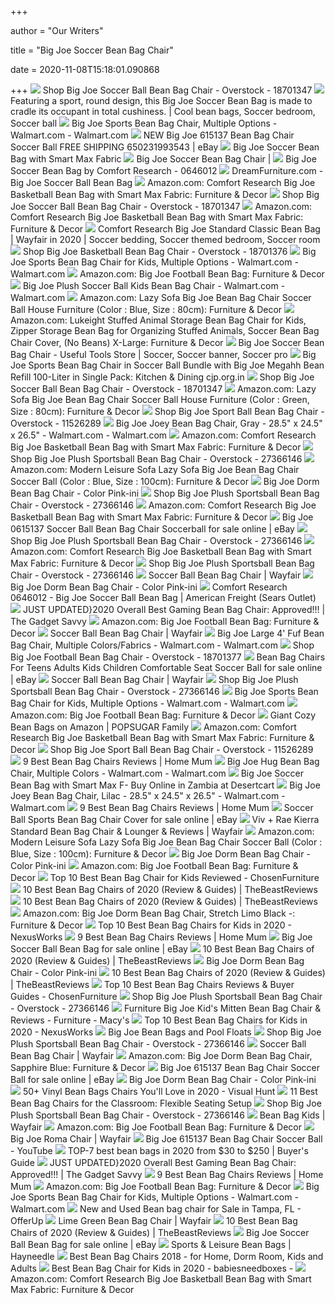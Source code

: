 +++
        
author = "Our Writers"
        
title = "Big Joe Soccer Bean Bag Chair"
        
date = 2020-11-08T15:18:01.090868
        
+++
[ ![](https://ak1.ostkcdn.com/images/products/18701347/Big-Joe-Soccer-Ball-Bean-Bag-Chair-92cc8aaa-a010-4269-81da-a2f887830d34.jpg)](https://ak1.ostkcdn.com/images/products/18701347/Big-Joe-Soccer-Ball-Bean-Bag-Chair-92cc8aaa-a010-4269-81da-a2f887830d34.jpg) Shop Big Joe Soccer Ball Bean Bag Chair - Overstock - 18701347
[ ![](https://i.pinimg.com/originals/ae/04/f1/ae04f1061eff03b697867bc7770532e7.jpg)](https://i.pinimg.com/originals/ae/04/f1/ae04f1061eff03b697867bc7770532e7.jpg) Featuring a sport, round design, this Big Joe Soccer Bean Bag is made to  cradle its occupant in total cushiness. | Cool bean bags, Soccer bedroom,  Soccer ball
[ ![](https://i5.walmartimages.com/asr/fb4880b3-b0c0-4ca9-ba88-5d52af2eac71_1.87f98541384e067d15d74cea4a702dac.jpeg)](https://i5.walmartimages.com/asr/fb4880b3-b0c0-4ca9-ba88-5d52af2eac71_1.87f98541384e067d15d74cea4a702dac.jpeg) Big Joe Sports Bean Bag Chair, Multiple Options - Walmart.com - Walmart.com
[ ![](https://i.ebayimg.com/images/g/LJAAAOSwZ2tcR-OR/s-l300.jpg)](https://i.ebayimg.com/images/g/LJAAAOSwZ2tcR-OR/s-l300.jpg) NEW Big Joe 615137 Bean Bag Chair Soccer Ball FREE SHIPPING 650231993543 |  eBay
[ ![](https://c.shld.net/rpx/i/s/pi/mp/10139565/prod_12976104329?src=http%3A%2F%2Fwww2.rialtodeals.com%2Frr1000%2F5%2Fp%2F5pb0053hdl8srr1000.jpg&d=f40d3ab8c4052bda597a879ef7b528a3fbbef9f5&?hei=64&wid=64&qlt=50)](https://c.shld.net/rpx/i/s/pi/mp/10139565/prod_12976104329?src=http%3A%2F%2Fwww2.rialtodeals.com%2Frr1000%2F5%2Fp%2F5pb0053hdl8srr1000.jpg&d=f40d3ab8c4052bda597a879ef7b528a3fbbef9f5&?hei=64&wid=64&qlt=50) Big Joe Soccer Bean Bag with Smart Max Fabric
[ ![](https://i.pinimg.com/originals/98/4b/25/984b254d7a96e9ea469b6dcc13f8cae1.jpg)](https://i.pinimg.com/originals/98/4b/25/984b254d7a96e9ea469b6dcc13f8cae1.jpg) Big Joe Soccer Bean Bag Chair | 
[ ![](https://www.homecinemacenter.com/v/vspfiles/photos/CR-0646012-2.jpg?v-cache=1391066707)](https://www.homecinemacenter.com/v/vspfiles/photos/CR-0646012-2.jpg?v-cache=1391066707) Big Joe Soccer Bean Bag by Comfort Research - 0646012
[ ![](http://www.dreamfurniture.com/assets/images/comfort/0646013%20soccer%201.jpg)](http://www.dreamfurniture.com/assets/images/comfort/0646013%20soccer%201.jpg) DreamFurniture.com - Big Joe Soccer Ball Bean Bag
[ ![](https://images-na.ssl-images-amazon.com/images/I/81CXE2QvD4L._AC_SL1500_.jpg)](https://images-na.ssl-images-amazon.com/images/I/81CXE2QvD4L._AC_SL1500_.jpg) Amazon.com: Comfort Research Big Joe Basketball Bean Bag with Smart Max  Fabric: Furniture & Decor
[ ![](https://ak1.ostkcdn.com/images/products/18701347/Big-Joe-Soccer-Ball-Bean-Bag-Chair-348bbcea-e745-45f8-bd2a-884800f2e44e_600.jpg?impolicy=medium)](https://ak1.ostkcdn.com/images/products/18701347/Big-Joe-Soccer-Ball-Bean-Bag-Chair-348bbcea-e745-45f8-bd2a-884800f2e44e_600.jpg?impolicy=medium) Shop Big Joe Soccer Ball Bean Bag Chair - Overstock - 18701347
[ ![](https://images-na.ssl-images-amazon.com/images/I/41sQ7LEPjIL._AC_SY355_.jpg)](https://images-na.ssl-images-amazon.com/images/I/41sQ7LEPjIL._AC_SY355_.jpg) Amazon.com: Comfort Research Big Joe Basketball Bean Bag with Smart Max  Fabric: Furniture & Decor
[ ![](https://i.pinimg.com/originals/90/ee/e8/90eee898f132095dbaee4b7c4439ecda.jpg)](https://i.pinimg.com/originals/90/ee/e8/90eee898f132095dbaee4b7c4439ecda.jpg) Comfort Research Big Joe Standard Classic Bean Bag | Wayfair in 2020 |  Soccer bedding, Soccer themed bedroom, Soccer room
[ ![](https://ak1.ostkcdn.com/images/products/18701376/Big-Joe-Basketball-Bean-Bag-Chair-2fdf7d72-91e7-4e18-92e6-40c12319c84a_600.jpg?impolicy=medium)](https://ak1.ostkcdn.com/images/products/18701376/Big-Joe-Basketball-Bean-Bag-Chair-2fdf7d72-91e7-4e18-92e6-40c12319c84a_600.jpg?impolicy=medium) Shop Big Joe Basketball Bean Bag Chair - Overstock - 18701376
[ ![](https://i5.walmartimages.com/asr/d4d6c5e6-9071-4e73-add7-019246699426_2.909c7b1d9a61de586a5a5a7d6633eff4.jpeg)](https://i5.walmartimages.com/asr/d4d6c5e6-9071-4e73-add7-019246699426_2.909c7b1d9a61de586a5a5a7d6633eff4.jpeg) Big Joe Sports Bean Bag Chair for Kids, Multiple Options - Walmart.com -  Walmart.com
[ ![](https://images-na.ssl-images-amazon.com/images/I/715z-7t5lhL._AC_SL1500_.jpg)](https://images-na.ssl-images-amazon.com/images/I/715z-7t5lhL._AC_SL1500_.jpg) Amazon.com: Big Joe Football Bean Bag: Furniture & Decor
[ ![](https://i5.walmartimages.com/asr/4ab1efd2-4384-42ce-8f1c-0147379865aa_3.2784f84b35e9e68bf4248bc10ac81b3c.jpeg)](https://i5.walmartimages.com/asr/4ab1efd2-4384-42ce-8f1c-0147379865aa_3.2784f84b35e9e68bf4248bc10ac81b3c.jpeg) Big Joe Plush Soccer Ball Kids Bean Bag Chair - Walmart.com - Walmart.com
[ ![](https://images-na.ssl-images-amazon.com/images/I/51g7Ng%2BIgWL._AC_SY355_.jpg)](https://images-na.ssl-images-amazon.com/images/I/51g7Ng%2BIgWL._AC_SY355_.jpg) Amazon.com: Lazy Sofa Big Joe Bean Bag Chair Soccer Ball House Furniture  (Color : Blue, Size : 80cm): Furniture & Decor
[ ![](https://images-na.ssl-images-amazon.com/images/I/71uMX2pyhoL._AC_SL1500_.jpg)](https://images-na.ssl-images-amazon.com/images/I/71uMX2pyhoL._AC_SL1500_.jpg) Amazon.com: Lukeight Stuffed Animal Storage Bean Bag Chair for Kids, Zipper  Storage Bean Bag for Organizing Stuffed Animals, Soccer Bean Bag Chair  Cover, (No Beans) X-Large: Furniture & Decor
[ ![](https://i.pinimg.com/564x/3d/cb/61/3dcb61156412b5b936cfdc69e8cf86a5.jpg)](https://i.pinimg.com/564x/3d/cb/61/3dcb61156412b5b936cfdc69e8cf86a5.jpg) Big Joe Soccer Bean Bag Chair - Useful Tools Store | Soccer, Soccer banner,  Soccer pro
[ ![](https://images-na.ssl-images-amazon.com/images/I/71FMKbua3sL._SL1500_.jpg)](https://images-na.ssl-images-amazon.com/images/I/71FMKbua3sL._SL1500_.jpg) Big Joe Sports Bean Bag Chair in Soccer Ball Bundle with Big Joe Megahh Bean  Refill 100-Liter in Single Pack: Kitchen & Dining cjp.org.in
[ ![](https://ak1.ostkcdn.com/images/products/is/images/direct/1a34044b25640d700e54dd426c37ddf34ed4c0f1/Big_Joe_Soccer_Ball_Bean_Bag_Chair_32347157.jpg)](https://ak1.ostkcdn.com/images/products/is/images/direct/1a34044b25640d700e54dd426c37ddf34ed4c0f1/Big_Joe_Soccer_Ball_Bean_Bag_Chair_32347157.jpg) Shop Big Joe Soccer Ball Bean Bag Chair - Overstock - 18701347
[ ![](https://images-na.ssl-images-amazon.com/images/I/414M%2BtSnkeL._AC_SY355_.jpg)](https://images-na.ssl-images-amazon.com/images/I/414M%2BtSnkeL._AC_SY355_.jpg) Amazon.com: Lazy Sofa Big Joe Bean Bag Chair Soccer Ball House Furniture  (Color : Green, Size : 80cm): Furniture & Decor
[ ![](https://ak1.ostkcdn.com/images/products/11526289/Big-Joe-Sport-Ball-Bean-Bag-Chair-6984bc80-32b6-44de-938e-32426119b14d.jpg)](https://ak1.ostkcdn.com/images/products/11526289/Big-Joe-Sport-Ball-Bean-Bag-Chair-6984bc80-32b6-44de-938e-32426119b14d.jpg) Shop Big Joe Sport Ball Bean Bag Chair - Overstock - 11526289
[ ![](https://i5.walmartimages.com/asr/acb8eb2f-f07e-47e6-8896-fe3de8f2b44f_2.b64c5098b36cf5e4f9f8738d2da0e5fe.jpeg)](https://i5.walmartimages.com/asr/acb8eb2f-f07e-47e6-8896-fe3de8f2b44f_2.b64c5098b36cf5e4f9f8738d2da0e5fe.jpeg) Big Joe Joey Bean Bag Chair, Gray - 28.5" x 24.5" x 26.5" - Walmart.com -  Walmart.com
[ ![](https://images-na.ssl-images-amazon.com/images/I/81ZnAHbfWPL._AC_SL1500_.jpg)](https://images-na.ssl-images-amazon.com/images/I/81ZnAHbfWPL._AC_SL1500_.jpg) Amazon.com: Comfort Research Big Joe Basketball Bean Bag with Smart Max  Fabric: Furniture & Decor
[ ![](https://ak1.ostkcdn.com/images/products/27366146/Big-Joe-Plush-Sportsball-Bean-Bag-Chair-2b0fb11d-bcbb-446b-97b5-9fff040764aa_600.jpg?impolicy=medium)](https://ak1.ostkcdn.com/images/products/27366146/Big-Joe-Plush-Sportsball-Bean-Bag-Chair-2b0fb11d-bcbb-446b-97b5-9fff040764aa_600.jpg?impolicy=medium) Shop Big Joe Plush Sportsball Bean Bag Chair - Overstock - 27366146
[ ![](https://images-na.ssl-images-amazon.com/images/I/41JTpz3w0mL._AC_SY400_.jpg)](https://images-na.ssl-images-amazon.com/images/I/41JTpz3w0mL._AC_SY400_.jpg) Amazon.com: Modern Leisure Sofa Lazy Sofa Big Joe Bean Bag Chair Soccer  Ball (Color : Blue, Size : 100cm): Furniture & Decor
[ ![](https://c.shld.net/rpx/i/s/pi/mp/10458589/prod_19489842739?src=https%3A%2F%2Fi.ebayimg.com%2Fimages%2Fg%2FwQ8AAOSwOBBfGItq%2Fs-l1600.jpg&d=aad7eb60ed40f713c318ea5d7c394d7e2f6ce2b4&hei=245&wid=245&op_sharpen=1&qlt=85)](https://c.shld.net/rpx/i/s/pi/mp/10458589/prod_19489842739?src=https%3A%2F%2Fi.ebayimg.com%2Fimages%2Fg%2FwQ8AAOSwOBBfGItq%2Fs-l1600.jpg&d=aad7eb60ed40f713c318ea5d7c394d7e2f6ce2b4&hei=245&wid=245&op_sharpen=1&qlt=85) Big Joe Dorm Bean Bag Chair - Color Pink-ini
[ ![](https://ak1.ostkcdn.com/images/products/27366146/Big-Joe-Plush-Sportsball-Bean-Bag-Chair-e8b40184-7659-4e33-91e1-2d6c84bfd685_600.jpg?impolicy=medium)](https://ak1.ostkcdn.com/images/products/27366146/Big-Joe-Plush-Sportsball-Bean-Bag-Chair-e8b40184-7659-4e33-91e1-2d6c84bfd685_600.jpg?impolicy=medium) Shop Big Joe Plush Sportsball Bean Bag Chair - Overstock - 27366146
[ ![](https://images-na.ssl-images-amazon.com/images/I/815l0sxUU4L._AC_SL1500_.jpg)](https://images-na.ssl-images-amazon.com/images/I/815l0sxUU4L._AC_SL1500_.jpg) Amazon.com: Comfort Research Big Joe Basketball Bean Bag with Smart Max  Fabric: Furniture & Decor
[ ![](https://i.ebayimg.com/images/g/TzYAAOSwq1xfGZvX/s-l640.jpg)](https://i.ebayimg.com/images/g/TzYAAOSwq1xfGZvX/s-l640.jpg) Big Joe 0615137 Soccer Ball Bean Bag Chair Soccerball for sale online | eBay
[ ![](https://ak1.ostkcdn.com/images/products/27366146/Big-Joe-Plush-Sportsball-Bean-Bag-Chair-07bb7aa7-7303-4856-80f0-aaebe16fd868_600.jpg?impolicy=medium)](https://ak1.ostkcdn.com/images/products/27366146/Big-Joe-Plush-Sportsball-Bean-Bag-Chair-07bb7aa7-7303-4856-80f0-aaebe16fd868_600.jpg?impolicy=medium) Shop Big Joe Plush Sportsball Bean Bag Chair - Overstock - 27366146
[ ![](https://images-na.ssl-images-amazon.com/images/I/81mKQjo9a0L._AC_UL320_SR252,320_.jpg)](https://images-na.ssl-images-amazon.com/images/I/81mKQjo9a0L._AC_UL320_SR252,320_.jpg) Amazon.com: Comfort Research Big Joe Basketball Bean Bag with Smart Max  Fabric: Furniture & Decor
[ ![](https://ak1.ostkcdn.com/images/products/27366146/Big-Joe-Plush-Sportsball-Bean-Bag-Chair-1aad42c5-9fc5-4f20-8ebf-836a31631a97_600.jpg?impolicy=medium)](https://ak1.ostkcdn.com/images/products/27366146/Big-Joe-Plush-Sportsball-Bean-Bag-Chair-1aad42c5-9fc5-4f20-8ebf-836a31631a97_600.jpg?impolicy=medium) Shop Big Joe Plush Sportsball Bean Bag Chair - Overstock - 27366146
[ ![](https://secure.img1-fg.wfcdn.com/im/77146070/resize-h310-w310%5Ecompr-r85/5364/53649556/standard-100-cotton-bean-bag-chair-lounger.jpg)](https://secure.img1-fg.wfcdn.com/im/77146070/resize-h310-w310%5Ecompr-r85/5364/53649556/standard-100-cotton-bean-bag-chair-lounger.jpg) Soccer Ball Bean Bag Chair | Wayfair
[ ![](https://c.shld.net/rpx/i/s/pi/mp/10469254/prod_19603285039?src=https%3A%2F%2Fi.ebayimg.com%2Fimages%2Fg%2FjNAAAOSwUalfK%7EEM%2Fs-l1600.jpg&d=33fab02190611004803121332dbe3e30d03c91e3&hei=245&wid=245&op_sharpen=1&qlt=85)](https://c.shld.net/rpx/i/s/pi/mp/10469254/prod_19603285039?src=https%3A%2F%2Fi.ebayimg.com%2Fimages%2Fg%2FjNAAAOSwUalfK%7EEM%2Fs-l1600.jpg&d=33fab02190611004803121332dbe3e30d03c91e3&hei=245&wid=245&op_sharpen=1&qlt=85) Big Joe Dorm Bean Bag Chair - Color Pink-ini
[ ![](https://c.shld.net/rpx/i/s/i/spin/image/spin_prod_169043801?hei=500&wid=500&sharpen=1)](https://c.shld.net/rpx/i/s/i/spin/image/spin_prod_169043801?hei=500&wid=500&sharpen=1) Comfort Research 0646012 - Big Joe Soccer Ball Bean Bag | American Freight  (Sears Outlet)
[ ![](http://thegadgetsavvy.com/wp-content/uploads/2019/09/81F2S43kNwL._SL1500_-1024x1024.jpg)](http://thegadgetsavvy.com/wp-content/uploads/2019/09/81F2S43kNwL._SL1500_-1024x1024.jpg) JUST UPDATED}2020 Overall Best Gaming Bean Bag Chair: Approved!!! | The  Gadget Savvy
[ ![](https://images-na.ssl-images-amazon.com/images/I/81PZ6CWCGML._AC_SX569_.jpg)](https://images-na.ssl-images-amazon.com/images/I/81PZ6CWCGML._AC_SX569_.jpg) Amazon.com: Big Joe Football Bean Bag: Furniture & Decor
[ ![](https://secure.img1-fg.wfcdn.com/im/08074372/resize-h600-w600%5Ecompr-r85/3603/36030588/Breton+Large+Bean+Bag+Chair+%26+Lounger.jpg)](https://secure.img1-fg.wfcdn.com/im/08074372/resize-h600-w600%5Ecompr-r85/3603/36030588/Breton+Large+Bean+Bag+Chair+%26+Lounger.jpg) Soccer Ball Bean Bag Chair | Wayfair
[ ![](https://i5.walmartimages.com/asr/52422624-e053-4e6e-bdc5-5c98e501fc69_2.f6107561a0c56b4bda895bb78762e717.jpeg?odnWidth=612&odnHeight=612&odnBg=ffffff)](https://i5.walmartimages.com/asr/52422624-e053-4e6e-bdc5-5c98e501fc69_2.f6107561a0c56b4bda895bb78762e717.jpeg?odnWidth=612&odnHeight=612&odnBg=ffffff) Big Joe Large 4' Fuf Bean Bag Chair, Multiple Colors/Fabrics - Walmart.com  - Walmart.com
[ ![](https://ak1.ostkcdn.com/images/products/18701377/Big-Joe-Football-Bean-Bag-Chair-0afa17ea-e6ee-40bc-9377-e2f000d5945e.jpg)](https://ak1.ostkcdn.com/images/products/18701377/Big-Joe-Football-Bean-Bag-Chair-0afa17ea-e6ee-40bc-9377-e2f000d5945e.jpg) Shop Big Joe Football Bean Bag Chair - Overstock - 18701377
[ ![](https://i.ebayimg.com/00/s/MTUwMFgxNTAw/z/IVMAAOSwGIJeJ1Nu/$_57.JPG?set_id=8800005007)](https://i.ebayimg.com/00/s/MTUwMFgxNTAw/z/IVMAAOSwGIJeJ1Nu/$_57.JPG?set_id=8800005007) Bean Bag Chairs For Teens Adults Kids Children Comfortable Seat Soccer Ball  for sale online | eBay
[ ![](https://secure.img1-fg.wfcdn.com/im/05460606/resize-h310-w310%5Ecompr-r85/1806/18063355/standard-faux-leather-classic-bean-bag.jpg)](https://secure.img1-fg.wfcdn.com/im/05460606/resize-h310-w310%5Ecompr-r85/1806/18063355/standard-faux-leather-classic-bean-bag.jpg) Soccer Ball Bean Bag Chair | Wayfair
[ ![](https://ak1.ostkcdn.com/images/products/27366146/Big-Joe-Plush-Sportsball-Bean-Bag-Chair-4c6b3b96-58f8-4e4c-8b0b-241149399b50.jpg)](https://ak1.ostkcdn.com/images/products/27366146/Big-Joe-Plush-Sportsball-Bean-Bag-Chair-4c6b3b96-58f8-4e4c-8b0b-241149399b50.jpg) Shop Big Joe Plush Sportsball Bean Bag Chair - Overstock - 27366146
[ ![](https://i5.walmartimages.com/asr/b3d8af81-1f0b-40ed-b1de-2ffe871dbd38_2.06f60df32b5eb50608deff1ca2e738d2.png)](https://i5.walmartimages.com/asr/b3d8af81-1f0b-40ed-b1de-2ffe871dbd38_2.06f60df32b5eb50608deff1ca2e738d2.png) Big Joe Sports Bean Bag Chair for Kids, Multiple Options - Walmart.com -  Walmart.com
[ ![](https://m.media-amazon.com/images/I/51Tb4l0y28L._AC_UL400_.jpg)](https://m.media-amazon.com/images/I/51Tb4l0y28L._AC_UL400_.jpg) Amazon.com: Big Joe Football Bean Bag: Furniture & Decor
[ ![](https://media1.popsugar-assets.com/files/thumbor/XhqLXMBofXHf-x44xpQoPsgPMvc/fit-in/2048xorig/filters:format_auto-!!-:strip_icc-!!-/2018/10/04/954/n/24155406/3ea7372b5bb68c29644120.27495724_/i/Giant-Cozy-Bean-Bags-2018.jpg)](https://media1.popsugar-assets.com/files/thumbor/XhqLXMBofXHf-x44xpQoPsgPMvc/fit-in/2048xorig/filters:format_auto-!!-:strip_icc-!!-/2018/10/04/954/n/24155406/3ea7372b5bb68c29644120.27495724_/i/Giant-Cozy-Bean-Bags-2018.jpg) Giant Cozy Bean Bags on Amazon | POPSUGAR Family
[ ![](https://m.media-amazon.com/images/I/51Jn5UloqQL._AC_UL400_.jpg)](https://m.media-amazon.com/images/I/51Jn5UloqQL._AC_UL400_.jpg) Amazon.com: Comfort Research Big Joe Basketball Bean Bag with Smart Max  Fabric: Furniture & Decor
[ ![](https://ak1.ostkcdn.com/images/products/11526289/Big-Joe-Sport-Ball-Bean-Bag-Chair-725afed0-fb65-49cc-bbb9-11a9537415d8.jpg)](https://ak1.ostkcdn.com/images/products/11526289/Big-Joe-Sport-Ball-Bean-Bag-Chair-725afed0-fb65-49cc-bbb9-11a9537415d8.jpg) Shop Big Joe Sport Ball Bean Bag Chair - Overstock - 11526289
[ ![](https://athomemum.com/wp-content/uploads/2018/11/Big-Joe-Milano-Bean-Bag-Chair-Multiple-Colors-Provides-Ultimate-Comfort.jpg)](https://athomemum.com/wp-content/uploads/2018/11/Big-Joe-Milano-Bean-Bag-Chair-Multiple-Colors-Provides-Ultimate-Comfort.jpg) 9 Best Bean Bag Chairs Reviews | Home Mum
[ ![](https://i5.walmartimages.com/asr/af0e6072-5022-4365-8be8-19f3ccb79f75_1.e5d3e30575d943bf500e0a125bcb5bf4.jpeg?odnWidth=612&odnHeight=612&odnBg=ffffff)](https://i5.walmartimages.com/asr/af0e6072-5022-4365-8be8-19f3ccb79f75_1.e5d3e30575d943bf500e0a125bcb5bf4.jpeg?odnWidth=612&odnHeight=612&odnBg=ffffff) Big Joe Hug Bean Bag Chair, Multiple Colors - Walmart.com - Walmart.com
[ ![](https://m.media-amazon.com/images/I/41zdX7rBeUL.jpg)](https://m.media-amazon.com/images/I/41zdX7rBeUL.jpg) Big Joe Soccer Bean Bag with Smart Max F- Buy Online in Zambia at Desertcart
[ ![](https://i5.walmartimages.com/asr/8db13271-a7b7-4882-95ad-e4b6b7ca3fbc_2.7407ce507c5abe53b20194a4a6703171.jpeg)](https://i5.walmartimages.com/asr/8db13271-a7b7-4882-95ad-e4b6b7ca3fbc_2.7407ce507c5abe53b20194a4a6703171.jpeg) Big Joe Joey Bean Bag Chair, Lilac - 28.5" x 24.5" x 26.5" - Walmart.com -  Walmart.com
[ ![](https://athomemum.com/wp-content/uploads/2018/11/Big-Joe-Bean-Bag.jpg)](https://athomemum.com/wp-content/uploads/2018/11/Big-Joe-Bean-Bag.jpg) 9 Best Bean Bag Chairs Reviews | Home Mum
[ ![](https://i.ebayimg.com/images/g/n6gAAOSwzhNd9IaH/s-l225.jpg)](https://i.ebayimg.com/images/g/n6gAAOSwzhNd9IaH/s-l225.jpg) Soccer Ball Sports Bean Bag Chair Cover for sale online | eBay
[ ![](https://secure.img1-fg.wfcdn.com/im/60070854/resize-h800-w800%5Ecompr-r85/3428/34283236/Kierra+Standard+Bean+Bag+Chair+%2526+Lounger.jpg)](https://secure.img1-fg.wfcdn.com/im/60070854/resize-h800-w800%5Ecompr-r85/3428/34283236/Kierra+Standard+Bean+Bag+Chair+%2526+Lounger.jpg) Viv + Rae Kierra Standard Bean Bag Chair & Lounger & Reviews | Wayfair
[ ![](https://images-na.ssl-images-amazon.com/images/I/4193NMUUHCL._AC_SY200_.jpg)](https://images-na.ssl-images-amazon.com/images/I/4193NMUUHCL._AC_SY200_.jpg) Amazon.com: Modern Leisure Sofa Lazy Sofa Big Joe Bean Bag Chair Soccer  Ball (Color : Blue, Size : 100cm): Furniture & Decor
[ ![](https://c.shld.net/rpx/i/s/i/spin/10164060/prod_21302631912?hei=245&wid=245&op_sharpen=1&qlt=85)](https://c.shld.net/rpx/i/s/i/spin/10164060/prod_21302631912?hei=245&wid=245&op_sharpen=1&qlt=85) Big Joe Dorm Bean Bag Chair - Color Pink-ini
[ ![](https://m.media-amazon.com/images/I/81EQ8Jw09LL._AC_UL400_.jpg)](https://m.media-amazon.com/images/I/81EQ8Jw09LL._AC_UL400_.jpg) Amazon.com: Big Joe Football Bean Bag: Furniture & Decor
[ ![](https://chosenfurniture.com/wp-content/uploads/2019/03/big-joe-soccer-ball-bean-bag-chair-kids.jpg)](https://chosenfurniture.com/wp-content/uploads/2019/03/big-joe-soccer-ball-bean-bag-chair-kids.jpg) Top 10 Best Bean Bag Chair for Kids Reviewed - ChosenFurniture
[ ![](https://thebeastreviews.com/wp-content/uploads/2019/10/Nobildonna-Stuffed-Storage-Birds-Nest-Bean-Bag-Chair.jpg)](https://thebeastreviews.com/wp-content/uploads/2019/10/Nobildonna-Stuffed-Storage-Birds-Nest-Bean-Bag-Chair.jpg) 10 Best Bean Bag Chairs of 2020 (Review & Guides) | TheBeastReviews
[ ![](https://thebeastreviews.com/wp-content/uploads/2019/10/Big-Joe-659-Lenox-Fuf-Foam-Bean-Bag.jpg)](https://thebeastreviews.com/wp-content/uploads/2019/10/Big-Joe-659-Lenox-Fuf-Foam-Bean-Bag.jpg) 10 Best Bean Bag Chairs of 2020 (Review & Guides) | TheBeastReviews
[ ![](https://images-na.ssl-images-amazon.com/images/I/81jtqxg6YHL._AC_SL1500_.jpg)](https://images-na.ssl-images-amazon.com/images/I/81jtqxg6YHL._AC_SL1500_.jpg) Amazon.com: Big Joe Dorm Bean Bag Chair, Stretch Limo Black -: Furniture &  Decor
[ ![](https://nexusworks.net/wp-content/uploads/2018/01/posh-bean-bag-for-child.jpg)](https://nexusworks.net/wp-content/uploads/2018/01/posh-bean-bag-for-child.jpg) Top 10 Best Bean Bag Chairs for Kids in 2020 - NexusWorks
[ ![](https://athomemum.com/wp-content/uploads/2018/11/Big-Joe-Classic-Bean-Bag-Chair-Candy-Pink-Polka-Dot.jpg)](https://athomemum.com/wp-content/uploads/2018/11/Big-Joe-Classic-Bean-Bag-Chair-Candy-Pink-Polka-Dot.jpg) 9 Best Bean Bag Chairs Reviews | Home Mum
[ ![](https://i.ebayimg.com/thumbs/images/g/DpIAAOSwOkdfP2tA/s-l200.jpg)](https://i.ebayimg.com/thumbs/images/g/DpIAAOSwOkdfP2tA/s-l200.jpg) Big Joe Soccer Ball Bean Bag for sale online | eBay
[ ![](https://thebeastreviews.com/wp-content/uploads/2020/10/Best-Bean-Bag-Chairs-1200x900.jpg)](https://thebeastreviews.com/wp-content/uploads/2020/10/Best-Bean-Bag-Chairs-1200x900.jpg) 10 Best Bean Bag Chairs of 2020 (Review & Guides) | TheBeastReviews
[ ![](https://c.shld.net/rpx/i/s/pi/mp/10566490/prod_14607633037?src=https%3A%2F%2Fi.ebayimg.com%2Fimages%2Fg%2Fg%7E0AAOSwpNRe-1xf%2Fs-l1600.jpg&d=78e5ca1f393743fced83cc307577a9a517391a67&hei=245&wid=245&op_sharpen=1&qlt=85)](https://c.shld.net/rpx/i/s/pi/mp/10566490/prod_14607633037?src=https%3A%2F%2Fi.ebayimg.com%2Fimages%2Fg%2Fg%7E0AAOSwpNRe-1xf%2Fs-l1600.jpg&d=78e5ca1f393743fced83cc307577a9a517391a67&hei=245&wid=245&op_sharpen=1&qlt=85) Big Joe Dorm Bean Bag Chair - Color Pink-ini
[ ![](https://thebeastreviews.com/wp-content/uploads/2019/10/WEKAPO-Stuffed-Animal-Storage-Bean-Bag-Chair.jpg)](https://thebeastreviews.com/wp-content/uploads/2019/10/WEKAPO-Stuffed-Animal-Storage-Bean-Bag-Chair.jpg) 10 Best Bean Bag Chairs of 2020 (Review & Guides) | TheBeastReviews
[ ![](https://chosenfurniture.com/wp-content/uploads/2019/06/bean-bag-chairs-reviews.jpg)](https://chosenfurniture.com/wp-content/uploads/2019/06/bean-bag-chairs-reviews.jpg) Top 10 Best Bean Bag Chairs Reviews & Buyer Guides - ChosenFurniture
[ ![](https://ak1.ostkcdn.com/images/products/27366146/Big-Joe-Plush-Sportsball-Bean-Bag-Chair-c163d54a-91f0-4079-80f1-1ad49c4ec1a8_600.jpg?impolicy=medium)](https://ak1.ostkcdn.com/images/products/27366146/Big-Joe-Plush-Sportsball-Bean-Bag-Chair-c163d54a-91f0-4079-80f1-1ad49c4ec1a8_600.jpg?impolicy=medium) Shop Big Joe Plush Sportsball Bean Bag Chair - Overstock - 27366146
[ ![](https://slimages.macys.com/is/image/MCY/products/6/optimized/9976736_fpx.tif?$filterlrg$&wid=327)](https://slimages.macys.com/is/image/MCY/products/6/optimized/9976736_fpx.tif?$filterlrg$&wid=327) Furniture Big Joe Kid's Mitten Bean Bag Chair & Reviews - Furniture - Macy's
[ ![](https://nexusworks.net/wp-content/uploads/2019/01/panda_Oversized_Bean_Bag_Chair-300x300.jpg)](https://nexusworks.net/wp-content/uploads/2019/01/panda_Oversized_Bean_Bag_Chair-300x300.jpg) Top 10 Best Bean Bag Chairs for Kids in 2020 - NexusWorks
[ ![](https://cdn.shopify.com/s/files/1/0324/3609/3065/files/0010657_Color_Block_960x.jpg?v=1602620888)](https://cdn.shopify.com/s/files/1/0324/3609/3065/files/0010657_Color_Block_960x.jpg?v=1602620888) Big Joe Bean Bags and Pool Floats
[ ![](https://ak1.ostkcdn.com/images/products/27366146/Big-Joe-Plush-Sportsball-Bean-Bag-Chair-d384d78e-faa7-484f-b099-4be59efcfad8_600.jpg?impolicy=medium)](https://ak1.ostkcdn.com/images/products/27366146/Big-Joe-Plush-Sportsball-Bean-Bag-Chair-d384d78e-faa7-484f-b099-4be59efcfad8_600.jpg?impolicy=medium) Shop Big Joe Plush Sportsball Bean Bag Chair - Overstock - 27366146
[ ![](https://secure.img1-fg.wfcdn.com/im/52658938/resize-h240-w240%5Ecompr-r85/1557/15572676/default_name.jpg)](https://secure.img1-fg.wfcdn.com/im/52658938/resize-h240-w240%5Ecompr-r85/1557/15572676/default_name.jpg) Soccer Ball Bean Bag Chair | Wayfair
[ ![](https://images-na.ssl-images-amazon.com/images/I/81uedhrvOnL._AC_SL1500_.jpg)](https://images-na.ssl-images-amazon.com/images/I/81uedhrvOnL._AC_SL1500_.jpg) Amazon.com: Big Joe Dorm Bean Bag Chair, Sapphire Blue: Furniture & Decor
[ ![](https://i.ebayimg.com/images/g/0KYAAOSwwb1fFexe/s-l225.jpg)](https://i.ebayimg.com/images/g/0KYAAOSwwb1fFexe/s-l225.jpg) Big Joe 615137 Bean Bag Chair Soccer Ball for sale online | eBay
[ ![](https://c.shld.net/rpx/i/s/pi/mp/27954/prod_14240336417?src=http%3A%2F%2Fimages.amiventures.net%2FB01I0YR9FG_L1.jpg&d=101addf09540aab499159a6d7efb394c81b89319&hei=245&wid=245&op_sharpen=1&qlt=85)](https://c.shld.net/rpx/i/s/pi/mp/27954/prod_14240336417?src=http%3A%2F%2Fimages.amiventures.net%2FB01I0YR9FG_L1.jpg&d=101addf09540aab499159a6d7efb394c81b89319&hei=245&wid=245&op_sharpen=1&qlt=85) Big Joe Dorm Bean Bag Chair - Color Pink-ini
[ ![](https://visualhunt.com/photos/11/bean-bag-chair-28.jpg?s=pi)](https://visualhunt.com/photos/11/bean-bag-chair-28.jpg?s=pi) 50+ Vinyl Bean Bags Chairs You'll Love in 2020 - Visual Hunt
[ ![](https://mytechclassroom.com/wp-content/uploads/2019/08/6.png)](https://mytechclassroom.com/wp-content/uploads/2019/08/6.png) 11 Best Bean Bag Chairs for the Classroom: Flexible Seating Setup
[ ![](https://ak1.ostkcdn.com/images/products/27366146/Big-Joe-Plush-Sportsball-Bean-Bag-Chair-34b82077-1c02-491c-8c06-aa40444ccea7_600.jpg?impolicy=medium)](https://ak1.ostkcdn.com/images/products/27366146/Big-Joe-Plush-Sportsball-Bean-Bag-Chair-34b82077-1c02-491c-8c06-aa40444ccea7_600.jpg?impolicy=medium) Shop Big Joe Plush Sportsball Bean Bag Chair - Overstock - 27366146
[ ![](https://secure.img1-fg.wfcdn.com/im/75006042/resize-h600-w600%5Ecompr-r85/9514/95145083/Large+Bean+Bag+Sofa.jpg)](https://secure.img1-fg.wfcdn.com/im/75006042/resize-h600-w600%5Ecompr-r85/9514/95145083/Large+Bean+Bag+Sofa.jpg) Bean Bag Kids | Wayfair
[ ![](https://images-na.ssl-images-amazon.com/images/I/718WeFhlmAL._AC_UL160_SR160,160_.jpg)](https://images-na.ssl-images-amazon.com/images/I/718WeFhlmAL._AC_UL160_SR160,160_.jpg) Amazon.com: Big Joe Football Bean Bag: Furniture & Decor
[ ![](https://secure.img1-fg.wfcdn.com/im/89396613/resize-h600-w600%5Ecompr-r85/1298/129826033/Big+Joe+Standard+Bean+Bag+Chair+%26+Lounger.jpg)](https://secure.img1-fg.wfcdn.com/im/89396613/resize-h600-w600%5Ecompr-r85/1298/129826033/Big+Joe+Standard+Bean+Bag+Chair+%26+Lounger.jpg) Big Joe Roma Chair | Wayfair
[ ![](https://i.ytimg.com/vi/aePF3XQYtiw/hqdefault.jpg)](https://i.ytimg.com/vi/aePF3XQYtiw/hqdefault.jpg) Big Joe 615137 Bean Bag Chair Soccer Ball - YouTube
[ ![](https://gadgets-reviews.com/images/wsscontent/articles/2019/02/Best-Bean-Bag-Chairs.jpg)](https://gadgets-reviews.com/images/wsscontent/articles/2019/02/Best-Bean-Bag-Chairs.jpg) TOP-7 best bean bags in 2020 from $30 to $250 | Buyer's Guide
[ ![](https://thegadgetsavvy.b-cdn.net/wp-content/uploads/2020/04/Bean-bags-1024x698.jpg)](https://thegadgetsavvy.b-cdn.net/wp-content/uploads/2020/04/Bean-bags-1024x698.jpg) JUST UPDATED}2020 Overall Best Gaming Bean Bag Chair: Approved!!! | The  Gadget Savvy
[ ![](https://athomemum.com/wp-content/uploads/2018/11/Best-Bean-Bag-Chairs-Reviews-1280x720.jpg)](https://athomemum.com/wp-content/uploads/2018/11/Best-Bean-Bag-Chairs-Reviews-1280x720.jpg) 9 Best Bean Bag Chairs Reviews | Home Mum
[ ![](https://m.media-amazon.com/images/I/61Ra1O6HCaL._AC_UL400_.jpg)](https://m.media-amazon.com/images/I/61Ra1O6HCaL._AC_UL400_.jpg) Amazon.com: Big Joe Football Bean Bag: Furniture & Decor
[ ![](https://i5.walmartimages.com/dfw/6e29e393-5074/k2-_d26e795c-52f4-4777-99ae-befc5a0ffeb9.v1.jpg)](https://i5.walmartimages.com/dfw/6e29e393-5074/k2-_d26e795c-52f4-4777-99ae-befc5a0ffeb9.v1.jpg) Big Joe Sports Bean Bag Chair for Kids, Multiple Options - Walmart.com -  Walmart.com
[ ![](https://photos.offerup.com/GWM117zb8SLTF2D_aXVXoJccGls=/300x277/1b15/1b15673e03bf47e2978afcae07396760.jpg)](https://photos.offerup.com/GWM117zb8SLTF2D_aXVXoJccGls=/300x277/1b15/1b15673e03bf47e2978afcae07396760.jpg) New and Used Bean bag chair for Sale in Tampa, FL - OfferUp
[ ![](https://secure.img1-fg.wfcdn.com/im/41231754/resize-h600-w600%5Ecompr-r85/3113/31139893/Big+Joe+Medium+Bean+Bag+Chair.jpg)](https://secure.img1-fg.wfcdn.com/im/41231754/resize-h600-w600%5Ecompr-r85/3113/31139893/Big+Joe+Medium+Bean+Bag+Chair.jpg) Lime Green Bean Bag Chair | Wayfair
[ ![](https://thebeastreviews.com/wp-content/uploads/2019/10/Cozy-Sack-6-Feet-Bean-Bag-Chair.jpg)](https://thebeastreviews.com/wp-content/uploads/2019/10/Cozy-Sack-6-Feet-Bean-Bag-Chair.jpg) 10 Best Bean Bag Chairs of 2020 (Review & Guides) | TheBeastReviews
[ ![](https://i.ebayimg.com/images/g/zAkAAOSwH6dfMSUC/s-l225.jpg)](https://i.ebayimg.com/images/g/zAkAAOSwH6dfMSUC/s-l225.jpg) Big Joe Soccer Ball Bean Bag for sale online | eBay
[ ![](https://content.haycdn.com/mgen/master:AMEU021.jpg?is=400,400,0xffffff)](https://content.haycdn.com/mgen/master:AMEU021.jpg?is=400,400,0xffffff) Sports & Leisure Bean Bags | Hayneedle
[ ![](http://www.beanbagbest.com/wp-content/uploads/Comfort-Research-Big-Joe-Basketball-Chair.jpg)](http://www.beanbagbest.com/wp-content/uploads/Comfort-Research-Big-Joe-Basketball-Chair.jpg) Best Bean Bag Chairs 2018 - for Home, Dorm Room, Kids and Adults
[ ![](https://3l8nf3tcdjq3dvtlzeqb1gyk-wpengine.netdna-ssl.com/wp-content/uploads/2020/01/Big-Joe-Cuddle-Chair.jpg)](https://3l8nf3tcdjq3dvtlzeqb1gyk-wpengine.netdna-ssl.com/wp-content/uploads/2020/01/Big-Joe-Cuddle-Chair.jpg) Best Bean Bag Chair for Kids in 2020 - babiesneedboxes -
[ ![](https://images-na.ssl-images-amazon.com/images/I/81yI9Gju1UL._AC_UL160_SR160,160_.jpg)](https://images-na.ssl-images-amazon.com/images/I/81yI9Gju1UL._AC_UL160_SR160,160_.jpg) Amazon.com: Comfort Research Big Joe Basketball Bean Bag with Smart Max  Fabric: Furniture & Decor
